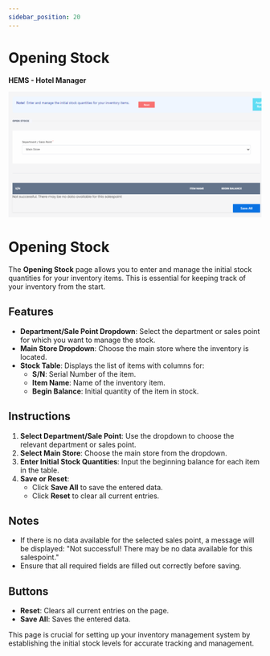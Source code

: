 ```yaml
---
sidebar_position: 20
---
```


# Opening Stock

**HEMS - Hotel Manager**

![HEMS Registration](../../static/img/openingstock.png "HEMS Registration")

# Opening Stock

The **Opening Stock** page allows you to enter and manage the initial stock quantities for your inventory items. This is essential for keeping track of your inventory from the start.

## Features

- **Department/Sale Point Dropdown**: Select the department or sales point for which you want to manage the stock.
- **Main Store Dropdown**: Choose the main store where the inventory is located.
- **Stock Table**: Displays the list of items with columns for:
  - **S/N**: Serial Number of the item.
  - **Item Name**: Name of the inventory item.
  - **Begin Balance**: Initial quantity of the item in stock.

## Instructions

1. **Select Department/Sale Point**: Use the dropdown to choose the relevant department or sales point.
2. **Select Main Store**: Choose the main store from the dropdown.
3. **Enter Initial Stock Quantities**: Input the beginning balance for each item in the table.
4. **Save or Reset**:
   - Click **Save All** to save the entered data.
   - Click **Reset** to clear all current entries.

## Notes

- If there is no data available for the selected sales point, a message will be displayed: "Not successful! There may be no data available for this salespoint."
- Ensure that all required fields are filled out correctly before saving.

## Buttons

- **Reset**: Clears all current entries on the page.
- **Save All**: Saves the entered data.

This page is crucial for setting up your inventory management system by establishing the initial stock levels for accurate tracking and management.
